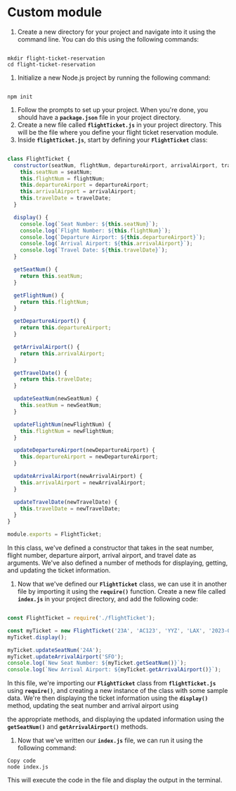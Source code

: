 # Custom module

1. Create a new directory for your project and navigate into it using the command line. You can do this using the following commands:

```

mkdir flight-ticket-reservation
cd flight-ticket-reservation

```

1. Initialize a new Node.js project by running the following command:

```

npm init

```

1. Follow the prompts to set up your project. When you're done, you should have a **`package.json`** file in your project directory.
2. Create a new file called **`flightTicket.js`** in your project directory. This will be the file where you define your flight ticket reservation module.
3. Inside **`flightTicket.js`**, start by defining your **`FlightTicket`** class:

```jsx

class FlightTicket {
  constructor(seatNum, flightNum, departureAirport, arrivalAirport, travelDate) {
    this.seatNum = seatNum;
    this.flightNum = flightNum;
    this.departureAirport = departureAirport;
    this.arrivalAirport = arrivalAirport;
    this.travelDate = travelDate;
  }

  display() {
    console.log(`Seat Number: ${this.seatNum}`);
    console.log(`Flight Number: ${this.flightNum}`);
    console.log(`Departure Airport: ${this.departureAirport}`);
    console.log(`Arrival Airport: ${this.arrivalAirport}`);
    console.log(`Travel Date: ${this.travelDate}`);
  }

  getSeatNum() {
    return this.seatNum;
  }

  getFlightNum() {
    return this.flightNum;
  }

  getDepartureAirport() {
    return this.departureAirport;
  }

  getArrivalAirport() {
    return this.arrivalAirport;
  }

  getTravelDate() {
    return this.travelDate;
  }

  updateSeatNum(newSeatNum) {
    this.seatNum = newSeatNum;
  }

  updateFlightNum(newFlightNum) {
    this.flightNum = newFlightNum;
  }

  updateDepartureAirport(newDepartureAirport) {
    this.departureAirport = newDepartureAirport;
  }

  updateArrivalAirport(newArrivalAirport) {
    this.arrivalAirport = newArrivalAirport;
  }

  updateTravelDate(newTravelDate) {
    this.travelDate = newTravelDate;
  }
}

module.exports = FlightTicket;

```

In this class, we've defined a constructor that takes in the seat number, flight number, departure airport, arrival airport, and travel date as arguments. We've also defined a number of methods for displaying, getting, and updating the ticket information.

1. Now that we've defined our **`FlightTicket`** class, we can use it in another file by importing it using the **`require()`** function. Create a new file called **`index.js`** in your project directory, and add the following code:

```jsx

const FlightTicket = require('./flightTicket');

const myTicket = new FlightTicket('23A', 'AC123', 'YYZ', 'LAX', '2023-04-15');
myTicket.display();

myTicket.updateSeatNum('24A');
myTicket.updateArrivalAirport('SFO');
console.log(`New Seat Number: ${myTicket.getSeatNum()}`);
console.log(`New Arrival Airport: ${myTicket.getArrivalAirport()}`);

```

In this file, we're importing our **`FlightTicket`** class from **`flightTicket.js`** using **`require()`**, and creating a new instance of the class with some sample data. We're then displaying the ticket information using the **`display()`** method, updating the seat number and arrival airport using

the appropriate methods, and displaying the updated information using the **`getSeatNum()`** and **`getArrivalAirport()`** methods.

1. Now that we've written our **`index.js`** file, we can run it using the following command:

```
Copy code
node index.js

```

This will execute the code in the file and display the output in the terminal.